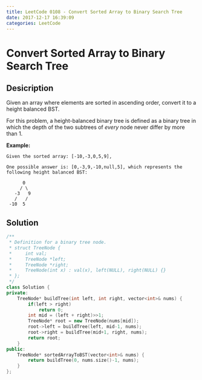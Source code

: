 ```yaml
---
title: LeetCode 0108 - Convert Sorted Array to Binary Search Tree
date: 2017-12-17 16:39:09
categories: LeetCode
---
```

# Convert Sorted Array to Binary Search Tree #

<!--more-->

## Desicription ##

Given an array where elements are sorted in ascending order, convert it to a height balanced BST.

For this problem, a height-balanced binary tree is defined as a binary tree in which the depth of the two subtrees of *every* node never differ by more than 1.

**Example:**

```
Given the sorted array: [-10,-3,0,5,9],

One possible answer is: [0,-3,9,-10,null,5], which represents the following height balanced BST:

      0
     / \
   -3   9
   /   /
 -10  5
```

## Solution ##

```cpp
/**
 * Definition for a binary tree node.
 * struct TreeNode {
 *     int val;
 *     TreeNode *left;
 *     TreeNode *right;
 *     TreeNode(int x) : val(x), left(NULL), right(NULL) {}
 * };
 */
class Solution {
private:
    TreeNode* buildTree(int left, int right, vector<int>& nums) {
        if(left > right)
            return 0;
        int mid = (left + right)>>1;
        TreeNode* root = new TreeNode(nums[mid]);
        root->left = buildTree(left, mid-1, nums);
        root->right = buildTree(mid+1, right, nums);
        return root;
    }
public:
    TreeNode* sortedArrayToBST(vector<int>& nums) {
        return buildTree(0, nums.size()-1, nums);
    }
};
```